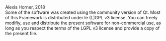 Alexis Horner, 2018 <br>
Some of the software was created using the community version of Qt. Most of this Framework is distributed under le (L)GPL v3 license. You can freely modifiy, use and distribute the present software for non-commercial use, as long as you respect the terms of the LGPL v3 license and provide a copy of the present file.
